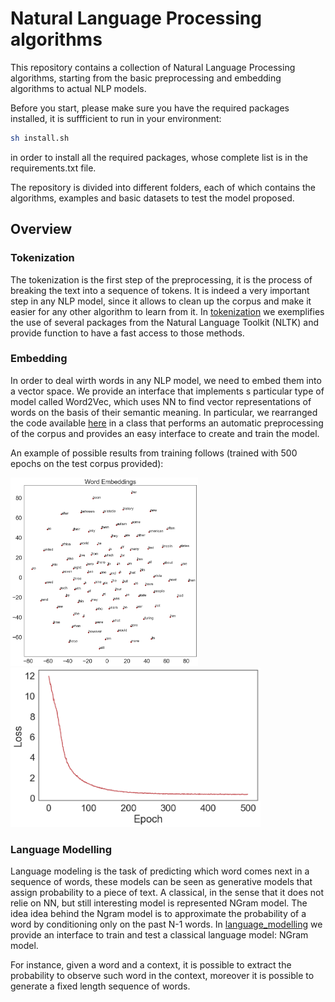 # Natural Language Processing algorithms
This repository contains a collection of Natural Language Processing algorithms, starting from the basic preprocessing and embedding algorithms to actual NLP models.

Before you start, please make sure you have the required packages installed, it is suffficient to run in your environment:

```bash
sh install.sh
```
in order to install all the required packages, whose complete list is in the requirements.txt file.

The repository is divided into different folders, each of which contains the algorithms, examples and basic datasets to test the model proposed.

## Overview
### Tokenization
The tokenization is the first step of the preprocessing, it is the process of breaking the text into a sequence of tokens. It is indeed a very important step in any NLP model, since it allows to clean up the corpus and make it easier for any other algorithm to learn from it.
In [tokenization](https://github.com/nicolezattarin/NLP-algorithms/tree/main/tokenization) we exemplifies the use of several packages from the Natural Language Toolkit (NLTK) and provide function to have a fast access to those methods.

### Embedding
In order to deal wirth words in any NLP model, we need to embed them into a vector space. We provide an interface that implements s particular type of model called Word2Vec, which uses NN to find vector representations of words on the basis of their semantic meaning.
In particular, we rearranged the code available [here](https://github.com/udacity/deep-learning-v2-pytorch/tree/master/word2vec-embeddings) in a class that performs an automatic preprocessing of the corpus and provides an easy interface to create and train the model.

An example of possible results from training follows (trained with 500 epochs on the test corpus provided):
<p float="center">
  <img src="embedding/embeddings.png" width="300" />
  <img src="embedding/skipgram_loss.png" width="400" />
</p>
 
### Language Modelling
Language modeling is the task of predicting which word comes next in a sequence of words, these models can be seen as generative models that assign probability to a piece of text. A classical, in the sense that it does not relie on NN, but still interesting model is represented NGram model. The idea idea behind the Ngram model is to approximate the probability of a word by conditioning only on the past N-1 words.
In [language_modelling](https://github.com/nicolezattarin/NLP-algorithms/tree/main/language_modelling) we provide an interface to train and test a classical language model: NGram model. 

For instance, given a word and a context, it is possible to extract the probability to observe such word in the context, moreover it is possible to generate a fixed length sequence of words.